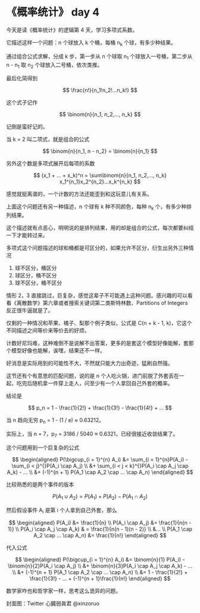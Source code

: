 # 《概率统计》 day 4

今天是读《概率统计》的逻辑第 4 天，学习多项式系数。

它描述这样一个问题：n 个球放入 k 个桶，每桶 n<sub>k</sub> 个球，有多少种结果。

通过组合公式求解，分成 k 步，第一步从 n 个球取 n<sub>1</sub> 个球放入一号桶，第二步从 n - n<sub>1</sub> 取 n<sub>2</sub> 个球放入二号桶，依次类推。

最后化简得到

$$
\frac{n!}{n_1!n_2!...n_k!}
$$

这个式子记作

$$
\binom{n}{n_1, n_2,..., n_k}
$$

记倒是蛮好记的。

当 k = 2 叫二项式，就是组合的公式

$$
\binom{n}{n_1, n - n_2} = \binom{n}{n_1}
$$

另外这个数是多项式展开后每项的系数

$$
(x_1 + ... + x_k)^n = \sum\binom{n}{n_1, n_2,..., n_k} x_1^{n_1}x_2^{n_2}...x_k^{n_k}
$$

感觉就挺离谱的，一个计数的方法还能歪到和这玩意儿有关系。

上面这个问题还有另一种描述，n 个球有 k 种不同颜色，每种 n<sub>k</sub> 个，有多少种排列结果。

这个描述就有点恶心，明明说的是排列结果，用的却是组合的公式，每次都要纠结一下才能转过来。

多项式这个问题描述的球和桶都是可区分的，如果允许不区分，衍生出另外三种情况

1. 球不区分，桶区分
2. 球区分，桶不区分
3. 球不区分，桶不区分

情形 2，3 直接跳过，巨复杂，感觉这辈子不可能遇上这种问题。感兴趣的可以看看《离散数学》第六章或者搜索关键词第二类斯特林数、Partitions of Integers 反正很牛逼就是了。

仅剩的一种情况和苹果、橘子、梨那个例子类似，公式是 C(n + k - 1, k)，它这个不同描述之间等价来等价去的好烦。

计数好尼玛难，这种难倒不是说解不出答案，更多的是套这个模型好像能解，套那个模型好像也能解，诶嘿，结果还不一样。

好消息是实际用到的可能性不大，不然就只能大力出奇迹，猛刷自然强。

这节还有个有意思的匹配问题，说的是 n 个人吃火锅，进门前脱了外套丢在一起，吃完后随机拿一件穿上走人，问至少有一个人拿回自己外套的概率。

结论是

$$
p_n = 1 - \frac{1}{2!} + \frac{1}{3!} - \frac{1}{4!} + ...
$$

当 n 趋向无穷 p<sub>n</sub> = 1 - (1 / e) ≈ 0.63212。

实际上，当 n = 7，p<sub>7</sub> = 3186 / 5040 ≈ 0.6321，已经很接近收敛结果了。

这个问题用到一个巨复杂的公式

$$
\begin{aligned}
P(\bigcup_{i = 1}^{n} A_i) &= \sum_{i = 1}^{n}P(A_i) - \sum_{i < j}^{}P(A_i \cap A_j) \\
&+ \sum_{i < j < k}^{}P(A_i \cap A_j \cap A_k) - ... \\
&+ (-1)^{n + 1} P(A_1 \cap A_2 \cap ... \cap A_n)
\end{aligned}
$$

比较熟悉的是两个事件的版本

$$
P(A_1 \cup A_2) = P(A_1) + P(A_2) - P(A_1 \cap A_2)
$$

然后假设事件 A<sub>i</sub> 是第 i 个人拿到自己外套，那么

$$
\begin{aligned}
P(A_i) &= \frac{1}{n} \\
P(A_i \cap A_j) &= \frac{1}{n(n - 1)} \\
P(A_i \cap A_j \cap A_k) & = \frac{1}{n(n - 1)(n - 2)} \\
&... \\
P(A_1 \cap A_2 \cap ... \cap A_n) &= \frac{1}{n!}
\end{aligned}
$$

代入公式

$$
\begin{aligned}
P(\bigcup_{i = 1}^{n} A_i) &= \binom{n}{1} P(A_i) - \binom{n}{2}P(A_i \cap A_j) \\
&+ \binom{n}{3}P(A_i \cap A_j \cap A_k) - ... \\
&+ (-1)^{n + 1} P(A_1 \cap A_2 \cap ... \cap A_n) \\
&= 1 - \frac{1}{2!} + \frac{1}{3!} -  ... + (-1)^{n + 1}\frac{1}{n!}
\end{aligned}
$$

数学家咋也和哲学家一样，思考这么诡异的问题。

封面图：Twitter 心臓弱眞君 @xinzoruo